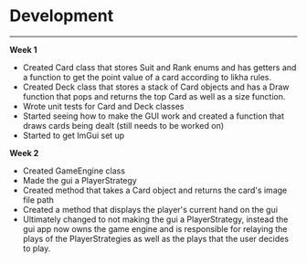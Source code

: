 # Development

---

**Week 1**
- Created Card class that stores Suit and Rank enums and has getters and a function to get the point value of a card according to likha rules.
- Created Deck class that stores a stack of Card objects and has a Draw function that pops and returns the top Card as well as a size function.
- Wrote unit tests for Card and Deck classes
- Started seeing how to make the GUI work and created a function that draws cards being dealt (still needs to be worked on)
- Started to get ImGui set up

**Week 2**
- Created GameEngine class
- Made the gui a PlayerStrategy 
- Created method that takes a Card object and returns the card's image file path
- Created a method that displays the player's current hand on the gui
- Ultimately changed to not making the gui a PlayerStrategy, instead the gui app now owns the game engine and is responsible for relaying the plays of the PlayerStrategies as well as the plays that the user decides to play. 
